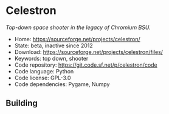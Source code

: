 # Celestron

_Top-down space shooter in the legacy of Chromium BSU._

- Home: https://sourceforge.net/projects/celestron/
- State: beta, inactive since 2012 
- Download: https://sourceforge.net/projects/celestron/files/
- Keywords: top down, shooter
- Code repository: https://git.code.sf.net/p/celestron/code
- Code language: Python
- Code license: GPL-3.0
- Code dependencies: Pygame, Numpy

## Building

